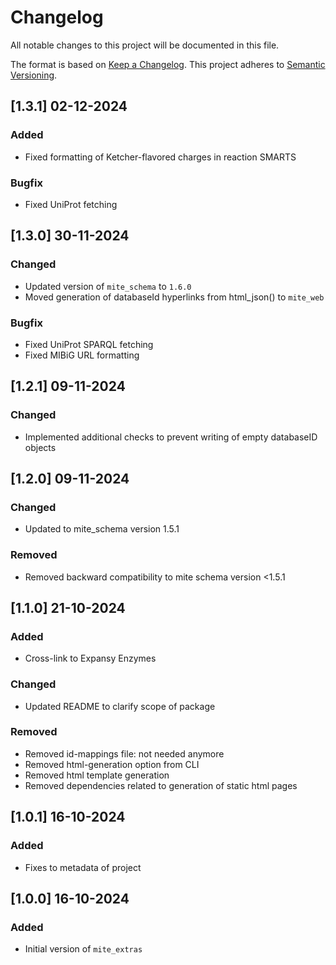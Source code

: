 # Changelog

All notable changes to this project will be documented in this file.

The format is based on [Keep a Changelog](https://keepachangelog.com/en/1.0.0/).
This project adheres to [Semantic Versioning](https://semver.org/spec/v2.0.0.html).

## [1.3.1] 02-12-2024

### Added

- Fixed formatting of Ketcher-flavored charges in reaction SMARTS

### Bugfix

- Fixed UniProt fetching

## [1.3.0] 30-11-2024

### Changed

- Updated version of `mite_schema` to `1.6.0`
- Moved generation of databaseId hyperlinks from html_json() to `mite_web`

### Bugfix

- Fixed UniProt SPARQL fetching
- Fixed MIBiG URL formatting

## [1.2.1] 09-11-2024

### Changed

- Implemented additional checks to prevent writing of empty databaseID objects

## [1.2.0] 09-11-2024

### Changed

- Updated to mite_schema version 1.5.1

### Removed

- Removed backward compatibility to mite schema version <1.5.1

## [1.1.0] 21-10-2024

### Added

- Cross-link to Expansy Enzymes

### Changed

- Updated README to clarify scope of package

### Removed

- Removed id-mappings file: not needed anymore
- Removed html-generation option from CLI
- Removed html template generation
- Removed dependencies related to generation of static html pages

## [1.0.1] 16-10-2024

### Added

- Fixes to metadata of project

## [1.0.0] 16-10-2024

### Added

- Initial version of `mite_extras`